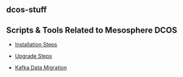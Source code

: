## dcos-stuff

Scripts &amp; Tools Related to Mesosphere DCOS
---
 - [Installation Steps](https://github.com/prasanjit-/dcos-stuff/blob/master/installation_steps.md
   "installation_steps.md")
   
 - [Upgrade Steps](https://github.com/prasanjit-/dcos-stuff/blob/master/upgrade_dcos.md
   "upgrade_dcos.md")
 
 - [Kafka Data Migration](https://github.com/prasanjit-/dcos-stuff/blob/master/kafka_data_migration.md 
   "kafka_data_migration.md")
